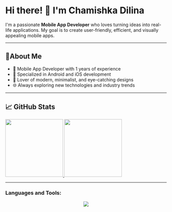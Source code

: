 # Hi there! 👋 I'm Chamishka Dilina

I'm a passionate **Mobile App Developer** who loves turning ideas into real-life applications. My goal is to create user-friendly, efficient, and visually appealing mobile apps.

---

## 🚀About Me 

- 📱 Mobile App Developer with 1 years of experience
- 🌟 Specialized in Android and iOS development
- 🎨 Lover of modern, minimalist, and eye-catching designs
- 🌐 Always exploring new technologies and industry trends

---

## 📈 GitHub Stats
<a href="https://github.com/chamishkadilina">
  <img height="180em" src="https://github-readme-stats-eight-theta.vercel.app/api?username=chamishkadilina&show_icons=true&theme=algolia&include_all_commits=true&count_private=true"/>
  <img height="180em" src="https://github-readme-stats-eight-theta.vercel.app/api/top-langs/?username=chamishkadilina&layout=compact&langs_count=8&theme=algolia"/>
</a>
</p>

---

<h3 align="left">Languages and Tools:</h3>
<p align="center">
  <a href="https://skillicons.dev">
    <img src="https://skillicons.dev/icons?i=c,python,java,kotlin,swift,dart,flutter,react,firebase,figma,illustrator,vscode,androidstudio,github" />
  </a>
</p>


  
